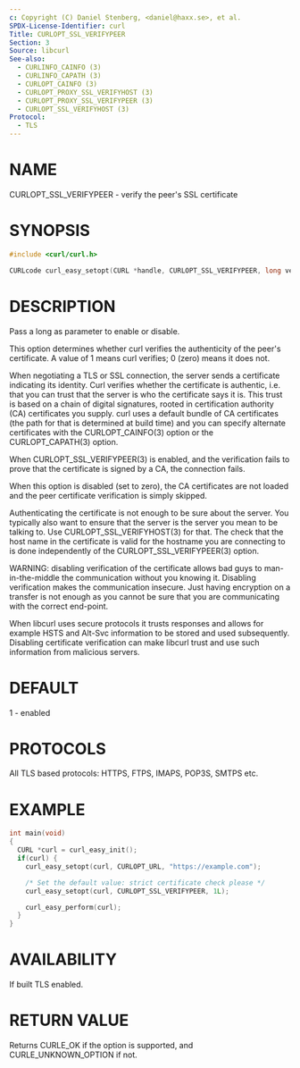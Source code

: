```yaml
---
c: Copyright (C) Daniel Stenberg, <daniel@haxx.se>, et al.
SPDX-License-Identifier: curl
Title: CURLOPT_SSL_VERIFYPEER
Section: 3
Source: libcurl
See-also:
  - CURLINFO_CAINFO (3)
  - CURLINFO_CAPATH (3)
  - CURLOPT_CAINFO (3)
  - CURLOPT_PROXY_SSL_VERIFYHOST (3)
  - CURLOPT_PROXY_SSL_VERIFYPEER (3)
  - CURLOPT_SSL_VERIFYHOST (3)
Protocol:
  - TLS
---
```


# NAME

CURLOPT_SSL_VERIFYPEER - verify the peer's SSL certificate

# SYNOPSIS

~~~c
#include <curl/curl.h>

CURLcode curl_easy_setopt(CURL *handle, CURLOPT_SSL_VERIFYPEER, long verify);
~~~

# DESCRIPTION

Pass a long as parameter to enable or disable.

This option determines whether curl verifies the authenticity of the peer's
certificate. A value of 1 means curl verifies; 0 (zero) means it does not.

When negotiating a TLS or SSL connection, the server sends a certificate
indicating its identity. Curl verifies whether the certificate is authentic,
i.e. that you can trust that the server is who the certificate says it is.
This trust is based on a chain of digital signatures, rooted in certification
authority (CA) certificates you supply. curl uses a default bundle of CA
certificates (the path for that is determined at build time) and you can
specify alternate certificates with the CURLOPT_CAINFO(3) option or the
CURLOPT_CAPATH(3) option.

When CURLOPT_SSL_VERIFYPEER(3) is enabled, and the verification fails to
prove that the certificate is signed by a CA, the connection fails.

When this option is disabled (set to zero), the CA certificates are not loaded
and the peer certificate verification is simply skipped.

Authenticating the certificate is not enough to be sure about the server. You
typically also want to ensure that the server is the server you mean to be
talking to. Use CURLOPT_SSL_VERIFYHOST(3) for that. The check that the host
name in the certificate is valid for the hostname you are connecting to is
done independently of the CURLOPT_SSL_VERIFYPEER(3) option.

WARNING: disabling verification of the certificate allows bad guys to
man-in-the-middle the communication without you knowing it. Disabling
verification makes the communication insecure. Just having encryption on a
transfer is not enough as you cannot be sure that you are communicating with
the correct end-point.

When libcurl uses secure protocols it trusts responses and allows for example
HSTS and Alt-Svc information to be stored and used subsequently. Disabling
certificate verification can make libcurl trust and use such information from
malicious servers.

# DEFAULT

1 - enabled

# PROTOCOLS

All TLS based protocols: HTTPS, FTPS, IMAPS, POP3S, SMTPS etc.

# EXAMPLE

~~~c
int main(void)
{
  CURL *curl = curl_easy_init();
  if(curl) {
    curl_easy_setopt(curl, CURLOPT_URL, "https://example.com");

    /* Set the default value: strict certificate check please */
    curl_easy_setopt(curl, CURLOPT_SSL_VERIFYPEER, 1L);

    curl_easy_perform(curl);
  }
}
~~~

# AVAILABILITY

If built TLS enabled.

# RETURN VALUE

Returns CURLE_OK if the option is supported, and CURLE_UNKNOWN_OPTION if not.
